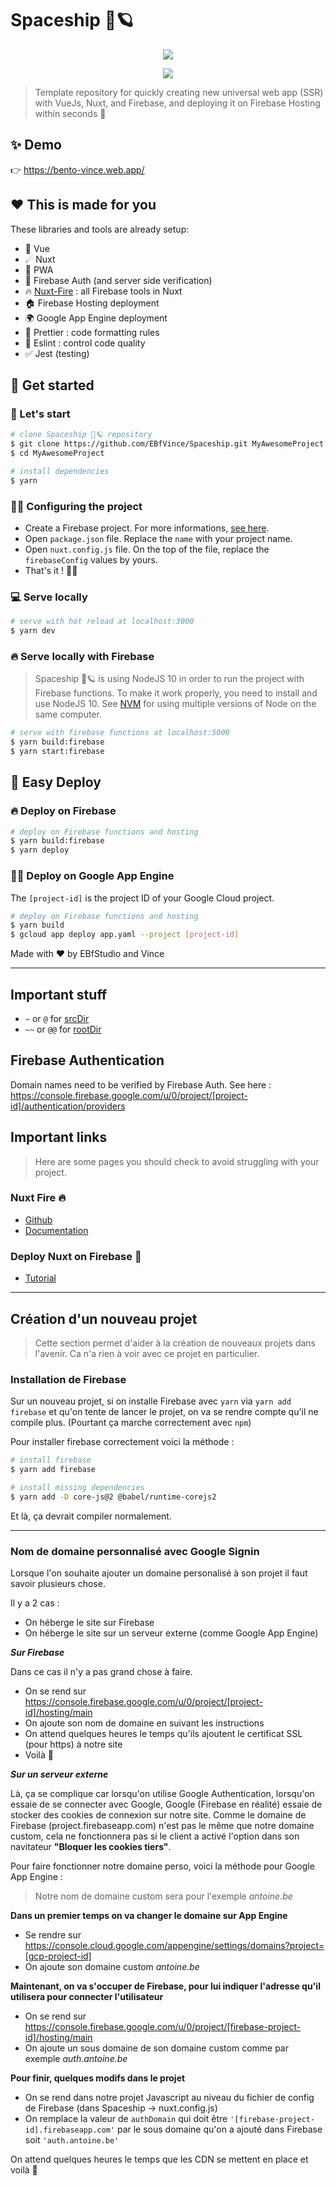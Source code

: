 # Spaceship 🚀🪐

<p align="center">
  <img src="https://firebasestorage.googleapis.com/v0/b/bento-vince.appspot.com/o/spaceshipGithub.png?alt=media&token=eaa4013a-581e-4d68-a6a3-3b0bf66849a0"/>
</p>

<p align="center">
  <a href="https://gitmoji.carloscuesta.me/"><img src="https://img.shields.io/badge/gitmoji-%20😜%20😍-FFDD67.svg?style=flat-square"/></a>
</p>

> Template repository for quickly creating new universal web app (SSR) with VueJs, Nuxt, and Firebase, and deploying it on Firebase Hosting within seconds 🚀

## ✨ Demo

👉 <https://bento-vince.web.app/>

## ❤ This is made for you

These libraries and tools are already setup:

- 🤘 Vue
- ☄ Nuxt
- 📱 PWA
- 👤 Firebase Auth (and server side verification)
- 🔥 [Nuxt-Fire](https://github.com/lupas/nuxt-fire) : all Firebase tools in Nuxt
- 🏠 Firebase Hosting deployment
- 🌍 Google App Engine deployment
- 💄 Prettier : code formatting rules
- 🚨 Eslint : control code quality
- ✅ Jest (testing)

## 🚀 Get started

### 🍺 Let's start

``` bash
# clone Spaceship 🚀🪐 repository
$ git clone https://github.com/EBfVince/Spaceship.git MyAwesomeProject
$ cd MyAwesomeProject

# install dependencies
$ yarn
```

### 👨‍🔧 Configuring the project

- Create a Firebase project. For more informations, [see here](https://firebase.google.com/).
- Open `package.json` file. Replace the `name` with your project name.
- Open `nuxt.config.js` file. On the top of the file, replace the `firebaseConfig` values by yours.
- That's it ! 🎉🍻

### 💻 Serve locally

``` bash
# serve with hot reload at localhost:3000
$ yarn dev
```

### 🔥 Serve locally with Firebase

> Spaceship 🚀🪐 is using NodeJS 10 in order to run the project with Firebase functions. To make it work properly, you need to install and use NodeJS 10. See [NVM](https://github.com/coreybutler/nvm-windows) for using multiple versions of Node on the same computer.

``` bash
# serve with firebase functions at localhost:5000
$ yarn build:firebase
$ yarn start:firebase
```

## 🚀 Easy Deploy

### 🔥 Deploy on Firebase

``` bash
# deploy on Firebase functions and hosting
$ yarn build:firebase
$ yarn deploy
```

### 👩‍🚀 Deploy on Google App Engine

The `[project-id]` is the project ID of your Google Cloud project.

``` bash
# deploy on Firebase functions and hosting
$ yarn build
$ gcloud app deploy app.yaml --project [project-id]
```

Made with ❤ by EBfStudio and Vince

-----

## Important stuff

- `~` or `@` for [srcDir](https://nuxtjs.org/api/configuration-srcdir)
- `~~` or `@@` for [rootDir](https://nuxtjs.org/api/configuration-rootdir)

## Firebase Authentication

Domain names need to be verified by Firebase Auth.
See here : <https://console.firebase.google.com/u/0/project/[project-id]/authentication/providers>

## Important links

> Here are some pages you should check to avoid struggling with your project.

### Nuxt Fire 🔥

- [Github](https://github.com/lupas/nuxt-fire)
- [Documentation](https://nuxtfire.netlify.com/)

### Deploy Nuxt on Firebase 🚀

- [Tutorial](https://dev.to/kiritchoukc/deploy-nuxt-on-firebase-4ad8)

-----

## Création d'un nouveau projet

> Cette section permet d'aider à la création de nouveaux projets dans l'avenir. Ca n'a rien à voir avec ce projet en particulier.

### Installation de Firebase

Sur un nouveau projet, si on installe Firebase avec `yarn` via `yarn add firebase` et qu'on tente de lancer le projet, on va se rendre compte qu'il ne compile plus. (Pourtant ça marche correctement avec `npm`)

Pour installer firebase correctement voici la méthode :

``` bash
# install firebase
$ yarn add firebase

# install missing dependencies
$ yarn add -D core-js@2 @babel/runtime-corejs2
```

Et là, ça devrait compiler normalement.

---

### Nom de domaine personnalisé avec **Google Signin**

Lorsque l'on souhaite ajouter un domaine personalisé à son projet il faut savoir plusieurs chose.

Il y a 2 cas : 
- On héberge le site sur Firebase
- On héberge le site sur un serveur externe (comme Google App Engine)

***Sur Firebase***

Dans ce cas il n'y a pas grand chose à faire.
- On se rend sur https://console.firebase.google.com/u/0/project/[project-id]/hosting/main
- On ajoute son nom de domaine en suivant les instructions
- On attend quelques heures le temps qu'ils ajoutent le certificat SSL (pour https) à notre site
- Voilà 🎉

***Sur un serveur externe***

Là, ça se complique car lorsqu'on utilise Google Authentication, lorsqu'on essaie de se connecter avec Google, Google (Firebase en réalité) essaie de stocker des cookies de connexion sur notre site. Comme le domaine de Firebase (project.firebaseapp.com) n'est pas le même que notre domaine custom, cela ne fonctionnera pas si le client a activé l'option dans son navitateur **"Bloquer les cookies tiers"**.

Pour faire fonctionner notre domaine perso, voici la méthode pour Google App Engine :

> Notre nom de domaine custom sera pour l'exemple *antoine.be* 

**Dans un premier temps on va changer le domaine sur App Engine**
- Se rendre sur https://console.cloud.google.com/appengine/settings/domains?project=[gcp-project-id]
- On ajoute son domaine custom *antoine.be*

**Maintenant, on va s'occuper de Firebase, pour lui indiquer l'adresse qu'il utilisera pour connecter l'utilisateur**
- On se rend sur https://console.firebase.google.com/u/0/project/[firebase-project-id]/hosting/main
- On ajoute un sous domaine de son domaine custom comme par exemple *auth.antoine.be*

**Pour finir, quelques modifs dans le projet**
- On se rend dans notre projet Javascript au niveau du fichier de config de Firebase (dans Spaceship -> nuxt.config.js)
- On remplace la valeur de `authDomain` qui doit être `'[firebase-project-id].firebaseapp.com'` par le sous domaine qu'on a ajouté dans Firebase soit `'auth.antoine.be'`

On attend quelques heures le temps que les CDN se mettent en place et voilà 🎉
